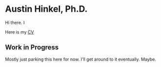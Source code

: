 # Austin Hinkel, Ph.D.

Hi there.  I

Here is my [CV](https://ahinkel.github.io/assets/pdfs/AustinHinkel_CV_20220929redact.pdf)

## Work in Progress
Mostly just parking this here for now.  I'll get around to it eventually.  Maybe.  
